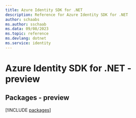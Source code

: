 ```yaml
---
title: Azure Identity SDK for .NET
description: Reference for Azure Identity SDK for .NET
author: schaabs
ms.author: sschaab
ms.data: 09/08/2023
ms.topic: reference
ms.devlang: dotnet
ms.service: identity
---
```

# Azure Identity SDK for .NET - preview
## Packages - preview
[!INCLUDE [packages](identity-index.md)]